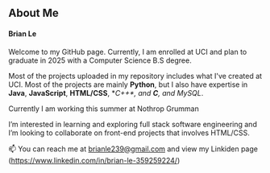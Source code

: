 ## About Me
#### Brian Le

Welcome to my GitHub page. Currently, I am enrolled at UCI and plan to graduate in 2025 with a Computer Science B.S degree.

Most of the projects uploaded in my repository includes what I've created at UCI. Most of the projects are mainly **Python**, but I also have expertise in **Java**, **JavaScript**, **HTML/CSS**, **C++*, and **C**, and *MySQL**. 

Currently I am working this summer at Nothrop Grumman

I’m interested in learning and exploring full stack software engineering and I’m looking to collaborate on front-end projects that involves HTML/CSS. 

📫 You can reach me at brianle239@gmail.com and view my Linkiden page (https://www.linkedin.com/in/brian-le-359259224/) 


